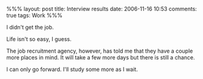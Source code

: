 %%%
layout: post
title: Interview results
date: 2006-11-16 10:53
comments: true
tags: Work
%%%

I didn't get the job.

Life isn't so easy, I guess.

The job recruitment agency, however, has told me that they have a couple more places in mind. It will take a few
more days but there is still a chance.

I can only go forward. I'll study some more as I wait.